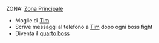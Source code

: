 ZONA: [Zona Principale](../Zone/Zona%20Principale.md)

- Moglie di [Tim](../Tim.md)
- Scrive messaggi al telefono a [Tim](../Tim.md) dopo ogni boss fight
- Diventa il [quarto boss](../Boss/Graziella%20di%20Silicio.md)